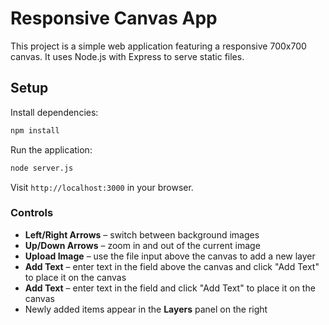 # Responsive Canvas App

This project is a simple web application featuring a responsive 700x700 canvas. It uses Node.js with Express to serve static files.

## Setup

Install dependencies:
```bash
npm install
```

Run the application:
```bash
node server.js
```

Visit `http://localhost:3000` in your browser.

### Controls

* **Left/Right Arrows** – switch between background images
* **Up/Down Arrows** – zoom in and out of the current image
* **Upload Image** – use the file input above the canvas to add a new layer
* **Add Text** – enter text in the field above the canvas and click "Add Text" to place it on the canvas
* **Add Text** – enter text in the field and click "Add Text" to place it on the canvas
* Newly added items appear in the **Layers** panel on the right
